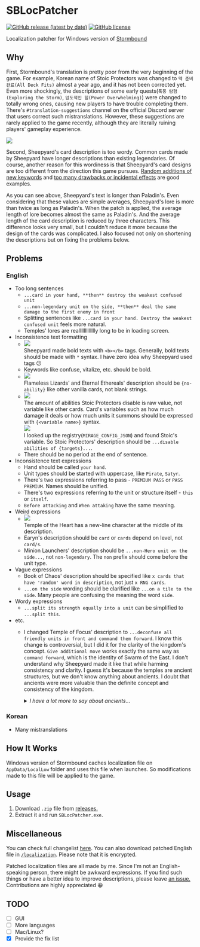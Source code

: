 # SBLocPatcher
[![GitHub release (latest by date)](https://img.shields.io/github/v/release/dvrp0/SBLocPatcher)](https://github.com/dvrp0/SBLocPatcher/releases) [![GitHub license](https://img.shields.io/github/license/dvrp0/SBLocPatcher)](https://github.com/dvrp0/SBLocPatcher/blob/main/LICENSE)

Localization patcher for Windows version of [Stormbound](https://paladinstudios.com/stormbound/)

## Why
First, Stormbound's translation is pretty poor from the very beginning of the game. For example, Korean name of Stoic Protectors was changed to `덱 준비 완료(All Deck Fits)` almost a year ago, and it has not been corrected yet. Even more shockingly, the descriptions of some early quests(`폭풍 탐험(Exploring the Storm)`, `압도적인 힘(Power Overwhelming)`) were changed to totally wrong ones, causing new players to have trouble completing them. There's `#translation-suggestions` channel on the official Discord server that users correct such mistranslations. However, these suggestions are rarely applied to the game recently, although they are literally ruining players' gameplay experience.

![](https://media.discordapp.net/attachments/815214884920098817/928644018294894623/unknown.png)

Second, Sheepyard's card description is too wordy. Common cards made by Sheepyard have longer descriptions than existing legendaries. Of course, another reason for this wordiness is that Sheepyard's card designs are too different from the direction this game pursues. [Random additions of new keywords](https://discord.com/channels/293674725069029377/447484918801629195/899744998310948884) and [too many drawbacks or incidental effects](https://discord.com/channels/293674725069029377/447676050726453248/915670519376924724) are good examples.

As you can see above, Sheepyard's text is longer than Paladin's. Even considering that these values are simple averages, Sheepyard's lore is more than twice as long as Paladin's. When the patch is applied, the average length of lore becomes almost the same as Paladin's. And the average length of the card description is reduced by three characters. This difference looks very small, but I couldn't reduce it more because the design of the cards was complicated. I also focused not only on shortening the descriptions but on fixing the problems below.

## Problems
### English
 - Too long sentences
   - `...card in your hand, **then** destroy the weakest confused unit`
   - `...non-legendary unit on the side, **then** deal the same damage to the first enemy in front`
   - Splitting sentences like `...card in your hand. Destroy the weakest confused unit` feels more natural.
   - Temples' lores are reallllllllllllly long to be in loading screen.
 - Inconsistence text formatting
   - ![](https://cdn.discordapp.com/attachments/815214884920098817/927613588410105936/unknown.png)  
     Sheepyard made bold texts with `<b></b>` tags. Generally, bold texts should be made with `*` syntax. I have zero idea why Sheepyard used tags 😕
   - Keywords like confuse, vitalize, etc. should be bold.
   - ![](https://cdn.discordapp.com/attachments/815214884920098817/927609032116678737/unknown.png)  
     Flameless Lizards' and Eternal Ethereals' description should be `{no-ability}` like other vanilla cards, not blank strings.
   - ![](https://cdn.discordapp.com/attachments/815214884920098817/927607083937976350/unknown.png)  
     The amount of abilities Stoic Protectors disable is raw value, not variable like other cards. Card's variables such as how much damage it deals or how much units it summons should be expressed with `{<variable name>}` syntax.  
     ![](https://cdn.discordapp.com/attachments/815214884920098817/927607004355244053/unknown.png)  
     I looked up the registry(`MIRAGE_CONFIG_JSON`) and found Stoic's variable. So Stoic Protectors' description should be `...disable abilities of {targets}...`.
   - There should be no period at the end of sentence.
 - Inconsistence text expressions
   - Hand should be called `your hand`.
   - Unit types should be started with uppercase, like `Pirate`, `Satyr`.
   - There's two expressions referring to pass - `PREMIUM PASS` or `PASS PREMIUM`. Names should be unified.
   - There's two expressions referring to the unit or structure itself - `this` or `itself`.
   - `Before attacking` and `When attaking` have the same meaning.
 - Weird expressions
   - ![](https://cdn.discordapp.com/attachments/815214884920098817/927608727438241872/unknown.png)  
     Temple of the Heart has a new-line character at the middle of its description.
   - Earyn's description should be `card` or `cards` depend on level, not `card/s`.
   - Minion Launchers' description should be `...non-Hero unit on the side...`, not `non-legendary`. The `non` prefix should come before the unit type.
 - Vague expressions
   - Book of Chaos' description should be specified like `x cards that have 'random' word in description`, not just `x RNG cards`.
   - `...on the side` wording should be clarified like `...on a tile to the side`. Many people are confusing the meaning the word `side`.
 - Wordy expressions
   - `...split its strength equally into a unit` can be simplified to `...split this`.
 - etc.
   - I changed Temple of Focus' description to `...deconfuse all friendly units in front and command them forward`. I know this change is controversial, but I did it for the clarity of the kingdom's concept. `Give additional move` works exactly the same way as `command forward`, which is the identity of Swarm of the East. I don't understand why Sheepyard made it like that while harming consistency and clarity. I guess it's because the temples are ancient structures, but we don't know anything about ancients. I doubt that ancients were more valuable than the definite concept and consistency of the kingdom.  
     <details>
       <summary><i>I have a lot more to say about ancients...</i></summary>
 
       **Unclear concept and faction inconsistency** are the biggest problems of ancients. Sheepyard said ancients are like felines, but I think they are not. These two are similar in that they are multi-themed. But they differ in how smooth the introduction of the race was and how unified and reasonable the concept is. Felines were released in two batches - **Housecats and Wildcats** - and cards in each batch share a core concept. Housecats have abilities that apply or use confusion. Wildcats have abilities that adapt based on positioning and gain speed. Also players can feel the consistency in the concept of felines, because all of them are basically the cat family.
 
       However, ancients are different. Egyptian-themed Stoic Protectors was released. Then temples that don't match Egypt as well as kingdoms were released. And suddenly spirit-like ancients were released. Also almost a year after the release of Stoic Protectors, the core identity of the race changed to 'before moving'. This is in contrast to felines which were made with two concepts from the very beginning.

       Besides, we know very little about the world of Stormbound. We only know that about 70 years ago, 'the shattering' took place and kingdoms appeared. We don't even know what the world looked like when it was whole. In this world of Stormbound, the position and meaning of ancients are so ambiguous. I've seen so many players in the community asking what the theme of ancient is, but I couldn't answer. Because I don't know either.

       The existing races of Stormbound have very distinct concepts. Constructs that labor for rodents, undeads that intelligent but cursed beings with deer-like features... Honestly, the more cards are released, the more I feel that Sheepyard is not grasping the concept of Stormbound. **Blizzard Bombs and Headless Hotheads** are good examples. These two deviate too much from the concept of frostlings and constructs. In particular, Headless Hotheads resembles knights rather than constructs, and even its ability has nothing related to constructs. I'm not condemning Sheepyard's new attempts. I just hope Sheepyard to **keep the established concept of Stormbound.**

       Back to ancients - the current state of ancients feels messy. There is no clear concept. There is no reasonable connection between Stoic Protectors and other ancients. The abilities of temples do not match each kingdom. There is still only one card that has the disable ability. Ancients **do need a main concept** like felines. At the very least, a few more ancients similar to Stoic Protectors should be released to understand that ancients are multi-themed and build apparent concept.
     </details>

### Korean
 - Many mistranslations

## How It Works
Windows version of Stormbound caches localization file on `AppData/LocalLow` folder and uses this file when launches. So modifications made to this file will be applied to the game.

## Usage

 1. Download `.zip` file from [releases.](https://github.com/dvrp0/SBLocPatcher/releases)
 2. Extract it and run `SBLocPatcher.exe`.

## Miscellaneous
You can check full changelist [here](https://www.diffchecker.com/S44C37cG). You can also download patched English file in [`/localization`](https://github.com/dvrp0/SBLocPatcher/tree/main/localizations). Please note that it is encrypted.

Patched localization files are all made by me. Since I'm not an English-speaking person, there might be awkward expressions. If you find such things or have a better idea to improve descriptions, please leave [an issue.](https://github.com/dvrp0/SBLocPatcher/issues) Contributions are highly appreciated 😀

## TODO
 - [ ] GUI
 - [ ] More languages
 - [ ] Mac/Linux?
 - [x] Provide the fix list
